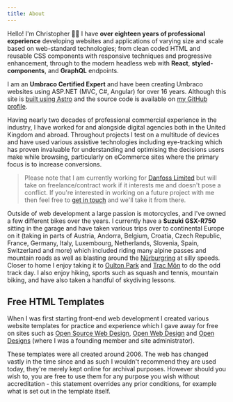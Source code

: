 ```yaml
---
title: About
---
```


Hello! I'm Christopher 👋🏻 I have **over eighteen years of professional experience** developing websites and applications of varying size and scale based on web-standard technologies; from clean coded HTML and reusable CSS components with responsive techniques and progressive enhancement, through to the modern headless web with **React**, **styled-components**, and **GraphQL** endpoints.

I am an **Umbraco Certified Expert** and have been creating Umbraco websites using ASP.NET (MVC, C#, Angular) for over 16 years. Although this site is [built using Astro](https://astro.build/) and the source code is available on [my GitHub profile](https://github.com/christopherrobinson).

Having nearly two decades of professional commercial experience in the industry, I have worked for and alongside digital agencies both in the United Kingdom and abroad. Throughout projects I test on a multitude of devices and have used various assistive technologies including eye-tracking which has proven invaluable for understanding and optimising the decisions users make while browsing, particularly on eCommerce sites where the primary focus is to increase conversions.

> Please note that I am currently working for [Danfoss Limited](https://www.danfoss.com/) but will take on freelance/contract work if it interests me and doesn't pose a conflict. If you're interested in working on a future project with me then feel free to [get in touch](/contact/) and we'll take it from there.

Outside of web development a large passion is motorcycles, and I've owned a few different bikes over the years. I currently have a **Suzuki GSX-R750** sitting in the garage and have taken various trips over to continental Europe on it (taking in parts of Austria, Andorra, Belgium, Croatia, Czech Republic, France, Germany, Italy, Luxembourg, Netherlands, Slovenia, Spain, Switzerland and more) which included riding many alpine passes and mountain roads as well as blasting around the [Nürburgring](http://www.nuerburgring.de/en/) at silly speeds. Closer to home I enjoy taking it to [Oulton Park](http://www.oultonpark.co.uk) and [Trac Môn](https://www.angleseycircuit.co.uk/) to do the odd track day. I also enjoy hiking, sports such as squash and tennis, mountain biking, and have also taken a handful of skydiving lessons.

Free HTML Templates
-------------------

When I was first starting front-end web development I created various website templates for practice and experience which I gave away for free on sites such as [Open Source Web Design](http://oswd.org), [Open Web Design](http://openwebdesign.org) and [Open Designs](http://opendesigns.org) (where I was a founding member and site administrator).

These templates were all created around 2006. The web has changed vastly in the time since and as such I wouldn't recommend they are used today, they're merely kept online for archival purposes. However should you wish to, you are free to use them for any purpose you wish without accreditation - this statement overrides any prior conditions, for example what is set out in the template itself.
